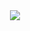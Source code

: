 <div align=center>
  <img src="https://capsule-render.vercel.app/api?type=waving&color=auto&height=200&section=header&text=Baamkyu Github!&fontSize=90" />
</div>
  
